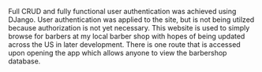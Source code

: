 Full CRUD and fully functional user authentication was achieved using DJango. 
User authentication was applied to the site, but is not being utilzed because authorization is not yet necessary.
This website is used to simply browse for barbers at my local barber shop with hopes of being updated across the US in later development.
There is one route that is accessed upon opening the app which allows anyone to view the barbershop database. 
